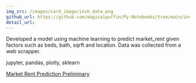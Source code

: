 ```yaml
---
img_src: /images/card_image/invh_data.png
github_url: https://github.com/magicalpuffin/Py-Notebooks/tree/main/invh_house_rental_data
detail_url:
---
```

Developed a model using machine learning to predict market_rent given factors such as beds, bath, sqrft and location. Data was collected from a web scrapper.

jupyter, pandas, plotly, sklearn

[Market Rent Prediction Preliminary](http://localhost:5173/notebooks/market_rent_prediciton_preliminary.html)